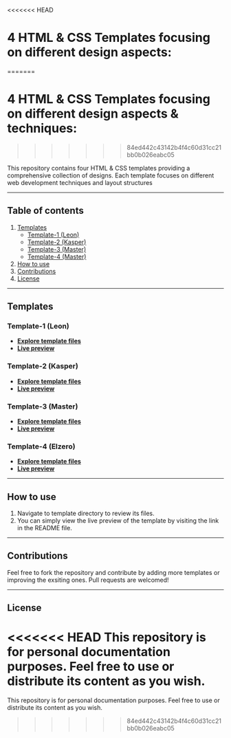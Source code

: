 <<<<<<< HEAD
# 4 HTML & CSS Templates focusing on different design aspects:
=======
# 4 HTML & CSS Templates focusing on different design aspects & techniques:
>>>>>>> 84ed442c43142b4f4c60d31cc21bb0b026eabc05

This repository contains four HTML & CSS templates providing a comprehensive collection of designs. Each template focuses on different web development techniques and layout structures

---

## Table of contents

1. [Templates](#templates)
   - [Template-1 (Leon)](#template-1-leon)
   - [Template-2 (Kasper)](#template-2-kasper)
   - [Template-3 (Master)](#template-3-master)
   - [Template-4 (Master)](#template-4-elzero)
2. [How to use](#how-to-use)
3. [Contributions](#contributions)
4. [License](#license)

---

## Templates

### Template-1 (Leon)
  - **[Explore template files](Template_1)**
  - **[Live preview](https://template-1-leon.netlify.app/)**

### Template-2 (Kasper)
  - **[Explore template files](Template_2)**
  - **[Live preview](https://template-2-kasper.netlify.app/)**

### Template-3 (Master)
  - **[Explore template files](Template_3)**
  - **[Live preview](https://template-3-master.netlify.app/)**

### Template-4 (Elzero)
  - **[Explore template files](Template_4)**
  - **[Live preview]()**

---

## How to use

1. Navigate to template directory to review its files.
3. You can simply view the live preview of the template by visiting the link in the README file.

---

## Contributions

Feel free to fork the repository and contribute by adding more templates or improving the exsiting ones. Pull requests are welcomed!

---

## License

<<<<<<< HEAD
This repository is for personal documentation purposes. Feel free to use or distribute its content as you wish.
=======
This repository is for personal documentation purposes. Feel free to use or distribute its content as you wish.
>>>>>>> 84ed442c43142b4f4c60d31cc21bb0b026eabc05
